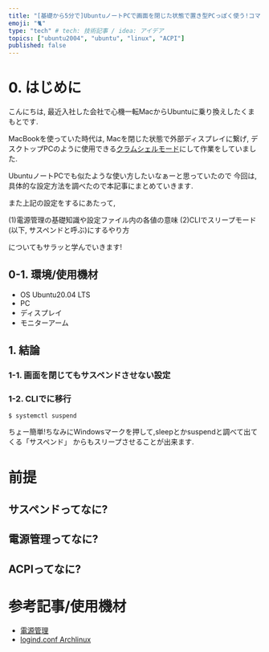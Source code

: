 ```yaml
---
title: "[基礎から5分で]UbuntuノートPCで画面を閉じた状態で置き型PCっぽく使う!コマンド一つでスリープモードにする!"
emoji: "🐈"
type: "tech" # tech: 技術記事 / idea: アイデア
topics: ["ubuntu2004", "ubuntu", "linux", "ACPI"]
published: false
---
```


# 0. はじめに
こんにちは, 最近入社した会社で心機一転MacからUbuntuに乗り換えしたくまもとです.

MacBookを使っていた時代は, Macを閉じた状態で外部ディスプレイに繋げ,
デスクトップPCのように使用できる[クラムシェルモード](https://www.elppar.com/macbook-pro-desktop)にして作業をしていました.

UbuntuノートPCでも似たような使い方したいなぁーと思っていたので
今回は,具体的な設定方法を調べたので本記事にまとめていきます.

また上記の設定をするにあたって,

(1)電源管理の基礎知識や設定ファイル内の各値の意味
(2)CLIでスリープモード(以下, サスペンドと呼ぶ)にするやり方

についてもサラッと学んでいきます!


## 0-1. 環境/使用機材
- OS
Ubuntu20.04 LTS
- PC
- ディスプレイ
- モニターアーム

## 1. 結論

### 1-1. 画面を閉じてもサスペンドさせない設定

### 1-2. CLIでに移行

```
$ systemctl suspend
```

ちょー簡単!ちなみにWindowsマークを押して,sleepとかsuspendと調べて出てくる「サスペンド」
からもスリープさせることが出来ます.



# 前提
## サスペンドってなに?

## 電源管理ってなに?

## ACPIってなに?


# 参考記事/使用機材
- [電源管理](https://wiki.archlinux.jp/index.php/%E9%9B%BB%E6%BA%90%E7%AE%A1%E7%90%86)
- [logind.conf Archlinux](https://man.archlinux.org/man/logind.conf.5)
